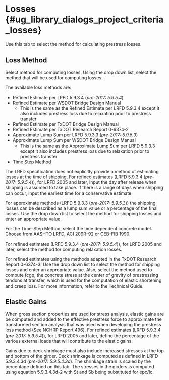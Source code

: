 Losses {#ug_library_dialogs_project_criteria_losses}
==============================================
Use this tab to select the method for calculating prestress losses.

Loss Method
-----------

Select method for computing losses. Using the drop down list, select the method that will be used for computing losses.

The available loss methods are:
* Refined Estimate per LRFD 5.9.3.4 (*pre-2017: 5.9.5.4*)
* Refined Estimate per WSDOT Bridge Design Manual
	- This is the same as the Refined Estimate per LRFD 5.9.3.4 except it also includes prestress loss due to relaxation prior to prestress transfer
* Refined Estimate per TxDOT Bridge Design Manual
* Refined Estimate per TxDOT Research Report 0-6374-2
* Approximate Lump Sum per LRFD 5.9.3.3 (*pre-2017: 5.9.5.3*)
* Approximate Lump Sum per WSDOT Bridge Design Manual
	- This is the same as the Approximate Lump Sum per LRFD 5.9.3.3 except it also includes prestress loss due to relaxation prior to prestress transfer
* Time Step Method

The LRFD specification does not explicitly provide a method of estimating losses at the time of shipping. For refined estimates (LRFD 5.9.3.4 (*pre-2017: 5.9.5.4*)), for LRFD 2005 and later, input the day after release when shipping is assumed to take place. If there is a range of days when shipping can occur, input the earliest time for a conservative estimate.

For approximate methods (LRFD 5.9.3.3 (*pre-2017: 5.9.5.3*)) the shipping losses can be described as a lump sum value or a percentage of the final losses. Use the drop down list to select the method for shipping losses and enter an appropriate value. 

For the Time-Step Method, select the time dependent concrete model. Choose from AASHTO LRFD, ACI 209R-92 or CEB-FIB 1990.

For refined estimates (LRFD 5.9.3.4 (*pre-2017: 5.9.5.4*)), for LRFD 2005 and later, select the method for computing relaxation losses.

For refined estimates using the methods adapted in the TxDOT Research Report 0-6374-3:  Use the drop down list to select the method for shipping losses and enter an appropriate value. Also, select the method used to compute fcgp, the concrete stress at the center of gravity of prestressing tendons at transfer, which is used for the computation of elastic shortening and creep loss. For more information, refer to the Technical Guide.

Elastic Gains
--------------
When gross section properties are used for stress analysis, elastic gains are be computed and added to the effective prestress force to approximate the transformed section analysis that was used when developing the prestress loss method (See NCHRP Report 496). For refined estimates (LRFD 5.9.3.4 (*pre-2017: 5.9.5.4*)), for LRFD 2005 and later, define the percentage of the various external loads that will contribute to the elastic gains.

Gains due to deck shrinkage must also include increased stresses at the top and bottom of the girder. Deck shrinkage is computed as defined in LRFD 5.9.3.4.3d (*pre-2017: 5.9.5.4.3d*). The shrinkage strain is scaled by the percentage defined on this tab. The stresses in the girders is computed using equation 5.9.3.4.3d-2 with St and Sb being substituted for epc/Ic.
